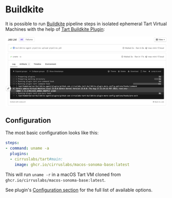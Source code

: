# Buildkite

It is possible to run [Buildkite](https://buildkite.com/) pipeline steps in isolated ephemeral Tart Virtual Machines with the help of [Tart Buildkite Plugin](https://github.com/cirruslabs/tart-buildkite-plugin):

![](/assets/images/BuildkiteTartPlugin.png)

## Configuration

The most basic configuration looks like this:

```yaml
steps:
- command: uname -a
  plugins:
  - cirruslabs/tart#main:
    image: ghcr.io/cirruslabs/macos-sonoma-base:latest
```

This will run `uname -r` in a macOS Tart VM cloned from `ghcr.io/cirruslabs/macos-sonoma-base:latest`.

See plugin's [Configuration section](https://github.com/cirruslabs/tart-buildkite-plugin#configuration) for the full list of available options.
